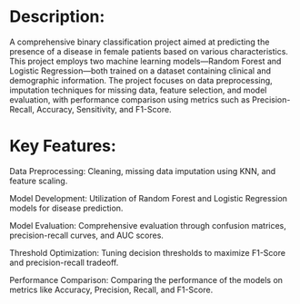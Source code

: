 # Description:
A comprehensive binary classification project aimed at predicting the presence of a disease in female patients based on various characteristics. This project employs two machine learning models—Random Forest and Logistic Regression—both trained on a dataset containing clinical and demographic information. The project focuses on data preprocessing, imputation techniques for missing data, feature selection, and model evaluation, with performance comparison using metrics such as Precision-Recall, Accuracy, Sensitivity, and F1-Score.

# Key Features:

Data Preprocessing: Cleaning, missing data imputation using KNN, and feature scaling.

Model Development: Utilization of Random Forest and Logistic Regression models for disease prediction.

Model Evaluation: Comprehensive evaluation through confusion matrices, precision-recall curves, and AUC scores.

Threshold Optimization: Tuning decision thresholds to maximize F1-Score and precision-recall tradeoff.

Performance Comparison: Comparing the performance of the models on metrics like Accuracy, Precision, Recall, and F1-Score.

